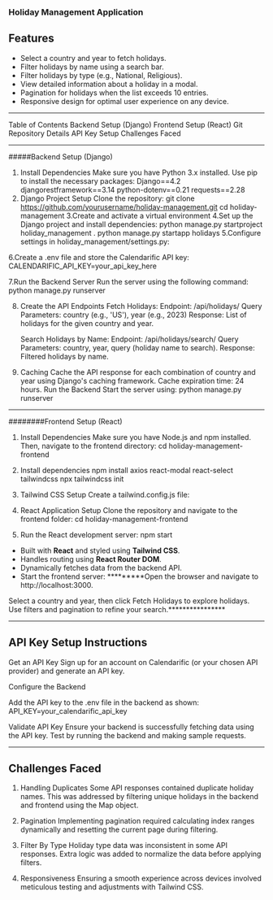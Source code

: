###  Holiday Management Application


 ## Features

- Select a country and year to fetch holidays.
- Filter holidays by name using a search bar.
- Filter holidays by type (e.g., National, Religious).
- View detailed information about a holiday in a modal.
- Pagination for holidays when the list exceeds 10 entries.
- Responsive design for optimal user experience on any device.
******************************************************************
Table of Contents
Backend Setup (Django)
Frontend Setup (React)
Git Repository Details
API Key Setup
Challenges Faced
***********************************************************************

#####Backend Setup (Django)


1. Install Dependencies
Make sure you have Python 3.x installed. Use pip to install the necessary packages:
      Django==4.2
      djangorestframework==3.14
      python-dotenv==0.21
      requests==2.28
2. Django Project Setup
Clone the repository:
    git clone https://github.com/yourusername/holiday-management.git
    cd holiday-management
3.Create and activate a virtual environment
4.Set up the Django project and install dependencies:
  python manage.py startproject holiday_management .
  python manage.py startapp holidays
5.Configure settings in holiday_management/settings.py:

6.Create a .env file and store the Calendarific API key:
        CALENDARIFIC_API_KEY=your_api_key_here

7.Run the Backend Server
Run the server using the following command:
      python manage.py runserver

8. Create the API Endpoints
        Fetch Holidays:
        Endpoint: /api/holidays/
        Query Parameters: country (e.g., 'US'), year (e.g., 2023)
        Response: List of holidays for the given country and year.
   
    Search Holidays by Name:
    Endpoint: /api/holidays/search/
    Query Parameters: country, year, query (holiday name to search).
    Response: Filtered holidays by name.
9. Caching
        Cache the API response for each combination of country and year using Django's caching framework. Cache expiration time: 24 hours.
Run the Backend
Start the server using:
        python manage.py runserver
*****************************************************************
########Frontend Setup (React)


1. Install Dependencies
          Make sure you have Node.js and npm installed. Then, navigate to the frontend directory:
              cd holiday-management-frontend
2. Install dependencies
      npm install axios react-modal react-select tailwindcss
      npx tailwindcss init

2. Tailwind CSS Setup
Create a tailwind.config.js file:

 3. React Application Setup
Clone the repository and navigate to the frontend folder:
    cd holiday-management-frontend

4. Run the React development server:
        npm start
- Built with **React** and styled using **Tailwind CSS**.
- Handles routing using **React Router DOM**.
- Dynamically fetches data from the backend API.
- Start the frontend server:
*********Open the browser and navigate to http://localhost:3000.

Select a country and year, then click Fetch Holidays to explore holidays. Use filters and pagination to refine your search.****************
***********************************************************************************************************************************************

## API Key Setup Instructions

Get an API Key
Sign up for an account on Calendarific (or your chosen API provider) and generate an API key.

Configure the Backend

Add the API key to the .env file in the backend as shown:
    API_KEY=your_calendarific_api_key

Validate API Key
    Ensure your backend is successfully fetching data using the API key. Test by running the backend and making sample requests.

*************************************************************************************************************************************

## Challenges Faced

  1. Handling Duplicates
    Some API responses contained duplicate holiday names. This was addressed by filtering unique holidays in the backend and frontend using the Map object.
  
  2. Pagination
    Implementing pagination required calculating index ranges dynamically and resetting the current page during filtering.
  
  3. Filter By Type
    Holiday type data was inconsistent in some API responses. Extra logic was added to normalize the data before applying filters.
  
  4. Responsiveness
    Ensuring a smooth experience across devices involved meticulous testing and adjustments with Tailwind CSS.



